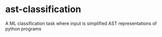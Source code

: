 # ast-classification
A ML classification task where input is simplified AST representations of python programs
